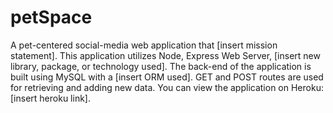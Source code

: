 # petSpace
A pet-centered social-media web application that [insert mission statement]. This application utilizes Node, Express Web Server, [insert new library, package, or technology used]. The back-end of the application  is built using MySQL with a [insert ORM used]. GET and POST routes are used for retrieving and adding new data. You can view the application on Heroku: [insert heroku link].
